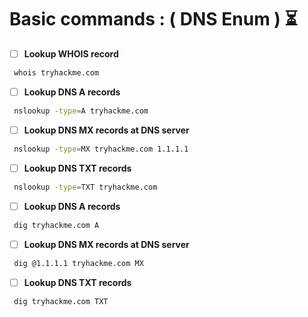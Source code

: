 
# Basic commands : **( DNS Enum )** ⏳️

- [ ] **Lookup WHOIS record**
```sh
 whois tryhackme.com
```

- [ ] **Lookup DNS A records**
```sh
 nslookup -type=A tryhackme.com
```

- [ ]  **Lookup DNS MX records at DNS server**
```sh
 nslookup -type=MX tryhackme.com 1.1.1.1
```

- [ ] **Lookup DNS TXT records**

```sh
 nslookup -type=TXT tryhackme.com
```

- [ ] **Lookup DNS A records**

```sh
 dig tryhackme.com A
```

- [ ] **Lookup DNS MX records at DNS server**

```sh
 dig @1.1.1.1 tryhackme.com MX
```

- [ ] **Lookup DNS TXT records**

```sh
 dig tryhackme.com TXT
```
